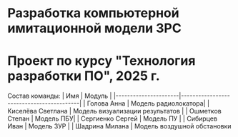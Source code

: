 # Разработка компьютерной имитационной модели ЗРС
# Проект по курсу "Технология разработки ПО", 2025 г.
Состав команды: 
| Имя                  | Модуль                                  |
|----------------------|------------------------------------------|
| Голова Анна          | Модель радиолокатора|
| Киселёва Светлана    | Модель визуализации результатов                    |
| Ошметков Степан      | Модель ПБУ|
| Сергиенко Сергей     | Модель ПУ |
| Сибирцев Иван        | Модель ЗУР     |
| Шадрина Милана       | Модель воздушной обстановки
